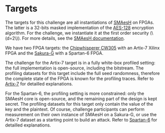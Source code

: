 # Targets

The targets for this challenge are all instantiations of
[SMAesH](https://github.com/simple-crypto/SMAesH) on FPGAs.
The latter is a 32-bits masked implementation of the [AES-128](https://csrc.nist.gov/publications/detail/fips/197/final) encryption algorithm.
For the challenge, we instantiate it at the first order security (\\(d=2\\)).
For more details, see the [SMAesH documentation](https://www.simple-crypto.org/outputs).

We have two FPGA targets: the [Chipwhisperer CW305](https://rtfm.newae.com/Targets/CW305%20Artix%20FPGA/) with an Artix-7 Xilinx
FPGA and the [Sakura-G](https://satoh.cs.uec.ac.jp/SAKURA/hardware.html) with a Spartan-6 FPGA.

The challenge for the Artix-7 target is in a fully white-box profiled setting:
the full implementation is open-source, including the bitstream.
The profiling datasets for this target include the full seed randomness,
therefore the complete state of the FPGA is known for the profiling traces.
Refer to [Artix-7](./artix7.md) for detailled explanations.

For the Spartan-6, the profiling setting is more constrained: only the SMAesH
core is open-source, and the remaining part of the design is kept secret.  The
profiling datasets for this target only contain the value of the key and the
plaintext.  Of course, challenge participants can perform measurement on their
own instance of SMAesH on a Sakura-G, or use the Artix-7 dataset as a starting
point to build an attack. Refer to [Spartan-6](./spartan6.md) for detailled
explanations.
